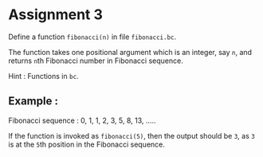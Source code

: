 # Assignment 3

Define a function ` fibonacci(n) ` in file ` fibonacci.bc `.

The function takes one positional argument which is an integer, say ` n `, and returns ` n `th Fibonacci number in Fibonacci sequence.

Hint : Functions in ` bc `.

## Example :

Fibonacci sequence : 0, 1, 1, 2, 3, 5, 8, 13, .....

If the function is invoked as ` fibonacci(5) `, then the output should be `3`,
as ` 3 ` is at the ` 5 `th position in the Fibonacci sequence.
